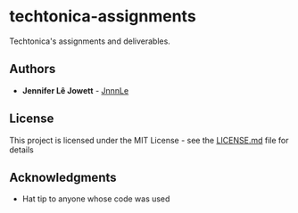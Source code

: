 # techtonica-assignments
Techtonica's assignments and deliverables.

## Authors

* **Jennifer Lê Jowett** - [JnnnLe](https://github.com/jnnnle)

## License

This project is licensed under the MIT License - see the [LICENSE.md](LICENSE.md) file for details

## Acknowledgments

* Hat tip to anyone whose code was used
